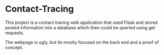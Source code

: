 # Contact-Tracing
This project is a contact tracing web application that used Flask and stored posted information into a database which then could be queried using get requests.

The webpage is ugly, but its mostly focused on the back end and a proof of concept.
